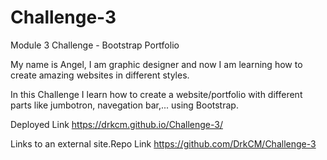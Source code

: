 # Challenge-3
Module 3 Challenge -  Bootstrap Portfolio

My name is Angel, I am graphic designer and now I am learning how to create amazing websites in different styles.

In this Challenge I learn how to create a website/portfolio with different parts like jumbotron, navegation bar,... using Bootstrap.

Deployed Link
https://drkcm.github.io/Challenge-3/

Links to an external site.Repo Link
https://github.com/DrkCM/Challenge-3
